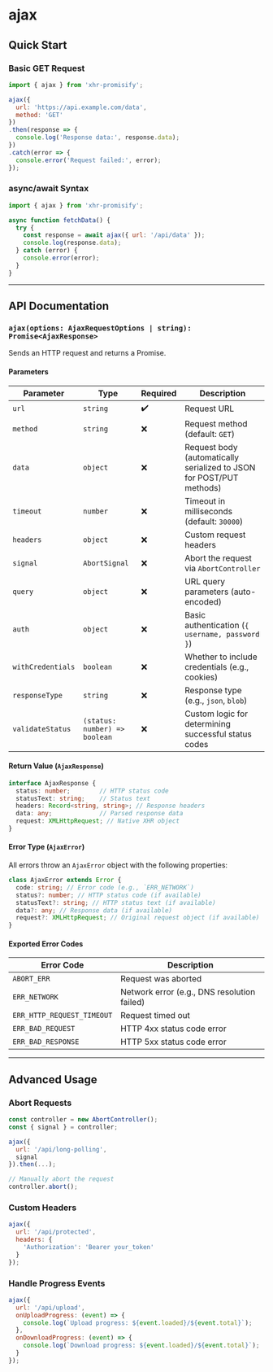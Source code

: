 # **ajax**

## **Quick Start**
### Basic GET Request
```javascript
import { ajax } from 'xhr-promisify';

ajax({
  url: 'https://api.example.com/data',
  method: 'GET'
})
.then(response => {
  console.log('Response data:', response.data);
})
.catch(error => {
  console.error('Request failed:', error);
});
```

### async/await Syntax
```javascript
import { ajax } from 'xhr-promisify';

async function fetchData() {
  try {
    const response = await ajax({ url: '/api/data' });
    console.log(response.data);
  } catch (error) {
    console.error(error);
  }
}
```

---

## **API Documentation**
### `ajax(options: AjaxRequestOptions | string): Promise<AjaxResponse>`
Sends an HTTP request and returns a Promise.

#### Parameters
| Parameter | Type | Required | Description |
|-----------|------|----------|-------------|
| `url` | `string` | ✔️ | Request URL |
| `method` | `string` | ❌ | Request method (default: `GET`) |
| `data` | `object` | ❌ | Request body (automatically serialized to JSON for POST/PUT methods) |
| `timeout` | `number` | ❌ | Timeout in milliseconds (default: `30000`) |
| `headers` | `object` | ❌ | Custom request headers |
| `signal` | `AbortSignal` | ❌ | Abort the request via `AbortController` |
| `query` | `object` | ❌ | URL query parameters (auto-encoded) |
| `auth` | `object` | ❌ | Basic authentication (`{ username, password }`) |
| `withCredentials` | `boolean` | ❌ | Whether to include credentials (e.g., cookies) |
| `responseType` | `string` | ❌ | Response type (e.g., `json`, `blob`) |
| `validateStatus` | `(status: number) => boolean` | ❌ | Custom logic for determining successful status codes |

#### Return Value (`AjaxResponse`)
```typescript
interface AjaxResponse {
  status: number;        // HTTP status code
  statusText: string;    // Status text
  headers: Record<string, string>; // Response headers
  data: any;             // Parsed response data
  request: XMLHttpRequest; // Native XHR object
}
```

#### Error Type (`AjaxError`)
All errors throw an `AjaxError` object with the following properties:
```typescript
class AjaxError extends Error {
  code: string; // Error code (e.g., `ERR_NETWORK`)
  status?: number; // HTTP status code (if available)
  statusText?: string; // HTTP status text (if available)
  data?: any; // Response data (if available)
  request?: XMLHttpRequest; // Original request object (if available)
}
```

#### Exported Error Codes
| Error Code | Description |
|------------|-------------|
| `ABORT_ERR` | Request was aborted |
| `ERR_NETWORK` | Network error (e.g., DNS resolution failed) |
| `ERR_HTTP_REQUEST_TIMEOUT` | Request timed out |
| `ERR_BAD_REQUEST` | HTTP 4xx status code error |
| `ERR_BAD_RESPONSE` | HTTP 5xx status code error |

---

## **Advanced Usage**
### Abort Requests
```javascript
const controller = new AbortController();
const { signal } = controller;

ajax({
  url: '/api/long-polling',
  signal
}).then(...);

// Manually abort the request
controller.abort();
```

### Custom Headers
```javascript
ajax({
  url: '/api/protected',
  headers: {
    'Authorization': 'Bearer your_token'
  }
});
```

### Handle Progress Events
```javascript
ajax({
  url: '/api/upload',
  onUploadProgress: (event) => {
    console.log(`Upload progress: ${event.loaded}/${event.total}`);
  },
  onDownloadProgress: (event) => {
    console.log(`Download progress: ${event.loaded}/${event.total}`);
  }
});
```